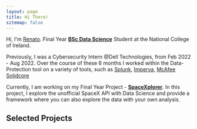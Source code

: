 ```yaml
---
layout: page
title: Hi There!
sitemap: false
---
```


Hi, I'm [Renato](https://www.linkedin.com/in/rgusani/). Final Year [<strong>BSc Data Science</strong>](https://github.com/renatogusani/BSc-Data-Science) Student at the National College of Ireland.

Previously, I was a Cybersecurity Intern @Dell Technologies, from Feb 2022 - Aug 2022. Over the course of these 6 months I worked within the Data-Protection tool on a variety of tools, such as [Splunk](https://www.splunk.com/), [Imperva](https://www.imperva.com/), [McAfee Solidcore](https://www.mcafee.com/enterprise/en-us/assets/data-sheets/ds-application-control.pdf)

Currently, I am working on my Final Year Project - [<strong>SpaceXplorer</strong>](https://github.com/renatogusani/SpaceXplorer). In this project, I explore the unofficial SpaceX API with Data Science and provide a framework where you can also explore the data with your own analysis.


## Selected Projects
